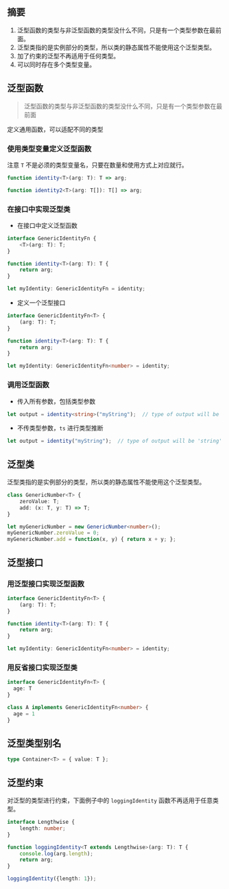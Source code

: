 ## 摘要
1. 泛型函数的类型与非泛型函数的类型没什么不同，只是有一个类型参数在最前面。
2. 泛型类指的是实例部分的类型，所以类的静态属性不能使用这个泛型类型。
3. 加了约束的泛型不再适用于任何类型。
4. 可以同时存在多个类型变量。

## 泛型函数
> 泛型函数的类型与非泛型函数的类型没什么不同，只是有一个类型参数在最前面

定义通用函数，可以适配不同的类型

### 使用类型变量定义泛型函数

注意 `T` 不是必须的类型变量名，只要在数量和使用方式上对应就行。
```ts
function identity<T>(arg: T): T => arg;

function identity2<T>(arg: T[]): T[] => arg;
```

### 在接口中实现泛型类
- 在接口中定义泛型函数
```ts
interface GenericIdentityFn {
    <T>(arg: T): T;
}

function identity<T>(arg: T): T {
    return arg;
}

let myIdentity: GenericIdentityFn = identity;
```

- 定义一个泛型接口
```ts
interface GenericIdentityFn<T> {
    (arg: T): T;
}

function identity<T>(arg: T): T {
    return arg;
}

let myIdentity: GenericIdentityFn<number> = identity;
```

### 调用泛型函数

- 传入所有参数，包括类型参数
```ts
let output = identity<string>("myString");  // type of output will be 'string'
```

- 不传类型参数，`ts` 进行类型推断
```ts
let output = identity("myString");  // type of output will be 'string'
```

## 泛型类
泛型类指的是实例部分的类型，所以类的静态属性不能使用这个泛型类型。
```ts
class GenericNumber<T> {
    zeroValue: T;
    add: (x: T, y: T) => T;
}

let myGenericNumber = new GenericNumber<number>();
myGenericNumber.zeroValue = 0;
myGenericNumber.add = function(x, y) { return x + y; };
```

## 泛型接口
### 用泛型接口实现泛型函数
```ts
interface GenericIdentityFn<T> {
    (arg: T): T;
}

function identity<T>(arg: T): T {
    return arg;
}

let myIdentity: GenericIdentityFn<number> = identity;
```

### 用反省接口实现泛型类
```ts
interface GenericIdentityFn<T> {
  age: T
}

class A implements GenericIdentityFn<number> {
  age = 1
}
```

## 泛型类型别名
```ts
type Container<T> = { value: T };
```

## 泛型约束
对泛型的类型进行约束，下面例子中的 `loggingIdentity` 函数不再适用于任意类型。
```ts
interface Lengthwise {
    length: number;
}

function loggingIdentity<T extends Lengthwise>(arg: T): T {
    console.log(arg.length);
    return arg;
}

loggingIdentity({length: 1});
```